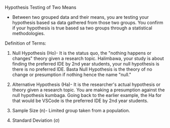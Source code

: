 Hypothesis Testing of Two Means

- Between two grouped data and their means, you are testing your hypothesis based sa data gathered from those two groups. You confirm if your hypothesis is true based sa two groups through a statistical methodologies. 

Definition of Terms:
1. Null Hypothesis (Ho)- It is the status quo, the "nothing happens or changes" theory given a research topic. Halimbawa, your study is about finding the preferred IDE by 2nd year students, your null hypothesis is there is no preferred IDE. Basta Null Hypothesis is the theory of no change or presumption if nothing hence the name "null."

2. Alternative Hypothesis (Ha)- It is the researcher's actual hypothesis or theory given a research topic. You are making a presumption against the null hypothesis kumbaga. Going back to the earlier example, the Ha for that would be VSCode is the preferred IDE by 2nd year students.

3. Sample Size (n)- Limited group taken from a population.

4. Standard Deviation (σ)
